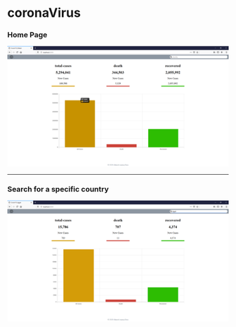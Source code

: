 # coronaVirus
### Home Page
![Home page](/public/pictures/homePage.png)
******************
### Search for a specific country 
![Home page](/public/pictures/specificCountry.png)
